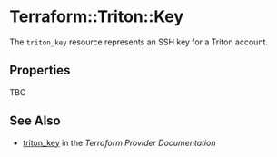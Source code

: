 # Terraform::Triton::Key

The `triton_key` resource represents an SSH key for a Triton account.

## Properties

TBC

## See Also

* [triton_key](https://www.terraform.io/docs/providers/triton/r/key.html) in the _Terraform Provider Documentation_